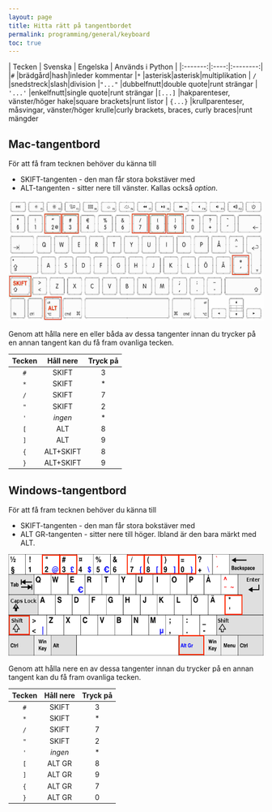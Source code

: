 ```yaml
---
layout: page
title: Hitta rätt på tangentbordet
permalink: programming/general/keyboard
toc: true
---
```


| Tecken  | Svenska  | Engelska  | Används i Python |
|:-------:|:----:|:--------:|
|`#`      |brädgård|hash|inleder kommentar
|`*`      |asterisk|asterisk|multiplikation
| `/`     |snedstreck|slash|division
|`"..."`      |dubbelfnutt|double quote|runt strängar
| `'...'`     |enkelfnutt|single quote|runt strängar
|`[...]`      |hakparenteser, vänster/höger hake|square brackets|runt listor
| `{...}`     |krullparenteser, måsvingar, vänster/höger krulle|curly brackets, braces, curly braces|runt mängder


## Mac-tangentbord

För att få fram tecknen behöver du känna till
* SKIFT-tangenten - den man får stora bokstäver med
* ALT-tangenten - sitter nere till vänster. Kallas också *option*.

<img src="fig-mac-keyboard.jpg" height="240">

Genom att hålla nere en eller båda av dessa tangenter innan du trycker på en annan tangent kan du få fram ovanliga tecken.

| Tecken  | Håll nere  | Tryck på  |
|:-------:|:----:|:--------:|
|`#`      |SKIFT|3|
|`*`      |SKIFT|*|
|`/`      |SKIFT|7|
|`"`      |SKIFT|2|
| `'`     |*ingen*|*|
|`[`      |ALT|8|
| `]`     |ALT|9|
| `{`     |ALT+SKIFT|8|
| `}`     |ALT+SKIFT|9|

## Windows-tangentbord

För att få fram tecknen behöver du känna till
* SKIFT-tangenten - den man får stora bokstäver med
* ALT GR-tangenten - sitter nere till höger. Ibland är den bara märkt med ALT.

<img src="fig-windows-keyboard.png" height="200">

Genom att hålla nere en av dessa tangenter innan du trycker på en annan tangent kan du få fram ovanliga tecken.

| Tecken  | Håll nere  | Tryck på  |
|:-------:|:----:|:--------:|
|`#`      |SKIFT|3|
|`*`      |SKIFT|*|
|`/`      |SKIFT|7|
|`"`      |SKIFT|2|
| `'`     |*ingen*|*|
|`[`      |ALT GR|8|
| `]`     |ALT GR|9|
| `{`     |ALT GR|7|
| `}`     |ALT GR|0|
